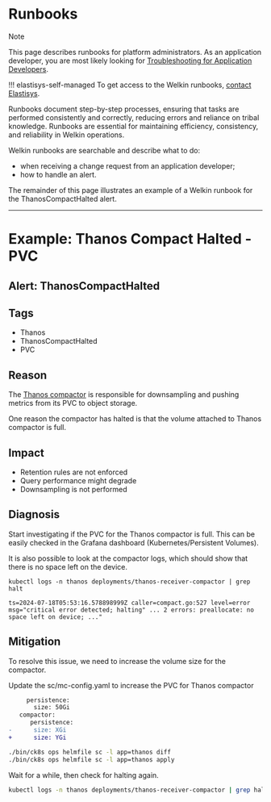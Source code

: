 # Runbooks

> [!NOTE]
> This page describes runbooks for platform administrators.
> As an application developer, you are most likely looking for [Troubleshooting for Application Developers](../user-guide/troubleshooting.md).

!!! elastisys-self-managed
    To get access to the Welkin runbooks, [contact Elastisys](https://elastisys.com/contact/).

Runbooks document step-by-step processes, ensuring that tasks are performed consistently and correctly, reducing errors and reliance on tribal knowledge.
Runbooks are essential for maintaining efficiency, consistency, and reliability in Welkin operations.

Welkin runbooks are searchable and describe what to do:

- when receiving a change request from an application developer;
- how to handle an alert.

The remainder of this page illustrates an example of a Welkin runbook for the ThanosCompactHalted alert.

<!--
    Ignore markdown errors below this line, given that we just included this document verbatimely.
-->
<!-- markdownlint-disable -->

<hr>

# Example: Thanos Compact Halted - PVC

## Alert: ThanosCompactHalted

## Tags

- Thanos
- ThanosCompactHalted
- PVC

## Reason

The [Thanos compactor](https://thanos.io/tip/components/compact.md/) is responsible for downsampling and pushing metrics from its PVC to object storage.

One reason the compactor has halted is that the volume attached to Thanos compactor is full.

## Impact

- Retention rules are not enforced
- Query performance might degrade
- Downsampling is not performed

## Diagnosis

Start investigating if the PVC for the Thanos compactor is full.
This can be easily checked in the Grafana dashboard (Kubernetes/Persistent Volumes).

It is also possible to look at the compactor logs, which should show that there is no space left on the device.

```console
kubectl logs -n thanos deployments/thanos-receiver-compactor | grep halt

ts=2024-07-18T05:53:16.578898999Z caller=compact.go:527 level=error msg="critical error detected; halting" ... 2 errors: preallocate: no space left on device; ..."
```

## Mitigation

To resolve this issue, we need to increase the volume size for the compactor.

Update the sc/mc-config.yaml to increase the PVC for Thanos compactor

```diff
     persistence:
       size: 50Gi
   compactor:
      persistence:
-      size: XGi
+      size: YGi
```

```bash
./bin/ck8s ops helmfile sc -l app=thanos diff
./bin/ck8s ops helmfile sc -l app=thanos apply
```

Wait for a while, then check for halting again.

```bash
kubectl logs -n thanos deployments/thanos-receiver-compactor | grep halt
```

